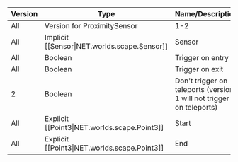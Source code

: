 | Version | Type | Name/Description |
| --- | --- | --- |
| All | Version for ProximitySensor | 1-2 |
| All | Implicit [[Sensor\|NET.worlds.scape.Sensor]] | Sensor |
| All | Boolean | Trigger on entry |
| All | Boolean | Trigger on exit |
| 2 | Boolean | Don't trigger on teleports (version 1 will not trigger on teleports) |
| All | Explicit [[Point3\|NET.worlds.scape.Point3]] | Start |
| All | Explicit [[Point3\|NET.worlds.scape.Point3]] | End |